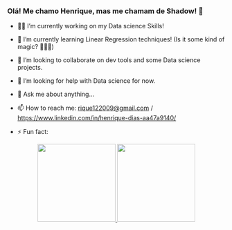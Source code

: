 ### Olá! Me chamo Henrique, mas me chamam de Shadow! 👋

- 🐱‍👤 I’m currently working on my Data science Skills!
- 🌱 I’m currently learning Linear Regression techniques! (Is it some kind of magic? 🧙🏻‍♂️)
- 👯 I’m looking to collaborate on dev tools and some Data science projects.
- 🤔 I’m looking for help with Data science for now.
- 💬 Ask me about anything...
- 📫 How to reach me: rique122009@gmail.com / https://www.linkedin.com/in/henrique-dias-aa47a9140/ 

- ⚡ Fun fact:

<div align="center">
  <a href="https://github.com/ShadowsCrow">
  <img height="180em" src="https://github-readme-stats.vercel.app/api?username=ShadowsCrow&show_icons=true&theme=dracula&include_all_commits=true&count_private=true"/>
  <img height="180em" src="https://github-readme-stats.vercel.app/api/top-langs/?username=ShadowsCrow&layout=compact&langs_count=7&theme=dracula"/>
</div>
